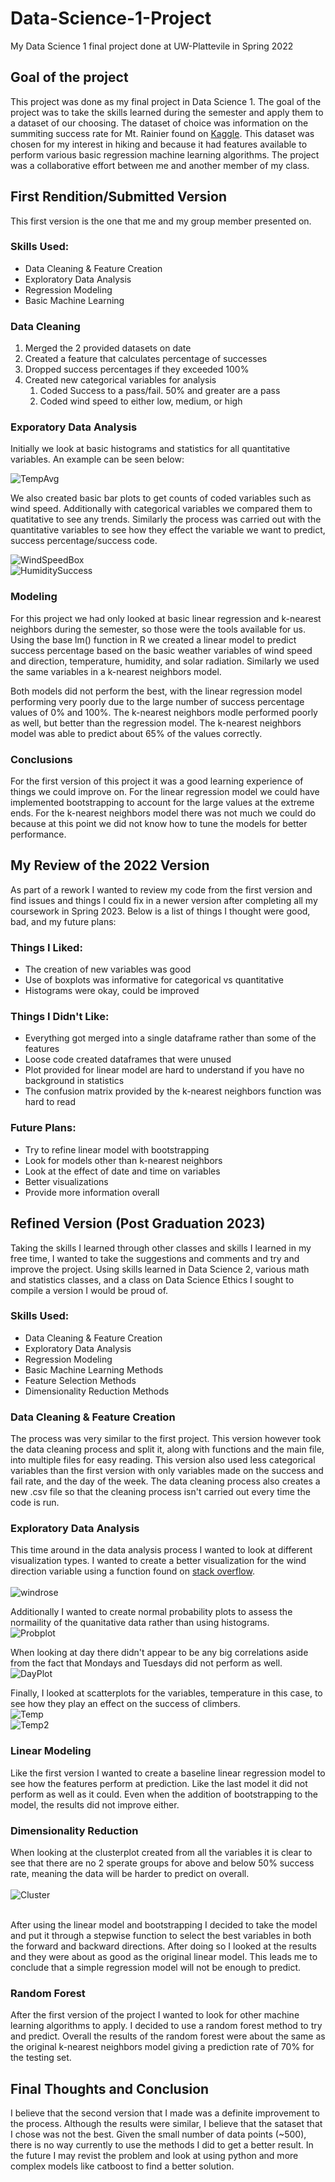 # Data-Science-1-Project
My Data Science 1 final project done at UW-Plattevile in Spring 2022

## Goal of the project
This project was done as my final project in Data Science 1. The goal of the project was to take the skills learned during the semester and apply them to a dataset of our choosing. The dataset of choice was information on the summiting success rate for Mt. Rainier found on [Kaggle][kag-link]. This dataset was chosen for my interest in hiking and because it had features available to perform various basic regression machine learning algorithms. The project was a collaborative effort between me and another member of my class.

## First Rendition/Submitted Version
This first version is the one that me and my group member presented on.  

### Skills Used:
- Data Cleaning & Feature Creation
- Exploratory Data Analysis
- Regression Modeling
- Basic Machine Learning

### Data Cleaning
1. Merged the 2 provided datasets on date
1. Created a feature that calculates percentage of successes
1. Dropped success percentages if they exceeded 100%
1. Created new categorical variables for analysis
    1. Coded Success to a pass/fail. 50% and greater are a pass
    1. Coded wind speed to either low, medium, or high  


### Exporatory Data Analysis
Initially we look at basic histograms and statistics for all quantitative variables. An example can be seen below:  

![TempAvg](https://github.com/cvanallen/Data-Science-1-Project/assets/100979971/2a98d2bc-a084-45f3-986c-103e006e34d9)  

We also created basic bar plots to get counts of coded variables such as wind speed. Additionally with categorical variables we compared them to quatitative to see any trends. Similarly the process was carried out with the quantitative variables to see how they effect the variable we want to predict, success percentage/success code.  

![WindSpeedBox](https://github.com/cvanallen/Data-Science-1-Project/assets/100979971/4c7cd749-8b19-4ba1-8222-017d615f07e1)  
![HumiditySuccess](https://github.com/cvanallen/Data-Science-1-Project/assets/100979971/2e56f087-d6f0-4118-bc74-4185628df5a2)  

### Modeling
For this project we had only looked at basic linear regression and k-nearest neighbors during the semester, so those were the tools available for us. Using the base lm() function in R we created a linear model to predict success percentage based on the basic weather variables of wind speed and direction, temperature, humidity, and solar radiation. Similarly we used the same variables in a k-nearest neighbors model.  

Both models did not perform the best, with the linear regression model performing very poorly due to the large number of success percentage values of 0% and 100%. The k-nearest neighbors modle performed poorly as well, but better than the regression model. The k-nearest neighbors model was able to predict about 65% of the values correctly.

### Conclusions
For the first version of this project it was a good learning experience of things we could improve on. For the linear regression model we could have implemented bootstrapping to account for the large values at the extreme ends. For the k-nearest neighbors model there was not much we could do because at this point we did not know how to tune the models for better performance.

## My Review of the 2022 Version
As part of a rework I wanted to review my code from the first version and find issues and things I could fix in a newer version after completing all my coursework in Spring 2023. Below is a list of things I thought were good, bad, and my future plans:  

### Things I Liked:
- The creation of new variables was good
- Use of boxplots was informative for categorical vs quantitative
- Histograms were okay, could be improved  

### Things I Didn't Like:
- Everything got merged into a single dataframe rather than some of the features
- Loose code created dataframes that were unused
- Plot provided for linear model are hard to understand if you have no background in statistics
- The confusion matrix provided by the k-nearest neighbors function was hard to read  

### Future Plans:
- Try to refine linear model with bootstrapping
- Look for models other than k-nearest neighbors
- Look at the effect of date and time on variables
- Better visualizations
- Provide more information overall  

## Refined Version (Post Graduation 2023)  
Taking the skills I learned through other classes and skills I learned in my free time, I wanted to take the suggestions and comments and try and improve the project. Using skills learned in Data Science 2, various math and statistics classes, and a class on Data Science Ethics I sought to compile a version I would be proud of.

### Skills Used:
- Data Cleaning & Feature Creation
- Exploratory Data Analysis
- Regression Modeling
- Basic Machine Learning Methods
- Feature Selection Methods
- Dimensionality Reduction Methods  

### Data Cleaning & Feature Creation
The process was very similar to the first project. This version however took the data cleaning process and split it, along with functions and the main file, into multiple files for easy reading. This version also used less categorical variables than the first version with only variables made on the success and fail rate, and the day of the week. The data cleaning process also creates a new .csv file so that the cleaning process isn't carried out every time the code is run.  

### Exploratory Data Analysis
This time around in the data analysis process I wanted to look at different visualization types. I wanted to create a better visualization for the wind direction variable using a function found on [stack overflow][windrose-link].  
<br>
![windrose](https://github.com/cvanallen/Data-Science-1-Project/assets/100979971/1b9c24a8-7fff-48a3-aa6e-97a2425090b7)  

Additionally I wanted to create normal probability plots to assess the normaility of the quanitative data rather than using histograms.  
![Probplot](https://github.com/cvanallen/Data-Science-1-Project/assets/100979971/d8fd64f0-61c7-4fb4-8bc1-c0d29dbb8c1f)  

When looking at day there didn't appear to be any big correlations aside from the fact that Mondays and Tuesdays did not perform as well.  
![DayPlot](https://github.com/cvanallen/Data-Science-1-Project/assets/100979971/a6fb7d12-bbcd-49ac-9c53-23475693040f)  

Finally, I looked at scatterplots for the variables, temperature in this case, to see how they play an effect on the success of climbers.  
![Temp](https://github.com/cvanallen/Data-Science-1-Project/assets/100979971/b780430c-ce83-414f-bc98-34ee23280ef9)
<br>
![Temp2](https://github.com/cvanallen/Data-Science-1-Project/assets/100979971/10ffbc57-7024-4113-a5d1-98762f8f16c4)  

### Linear Modeling  
Like the first version I wanted to create a baseline linear regression model to see how the features perform at prediction. Like the last model it did not perform as well as it could. Even when the addition of bootstrapping to the model, the results did not improve either.  

### Dimensionality Reduction
When looking at the clusterplot created from all the variables it is clear to see that there are no 2 sperate groups for above and below 50% success rate, meaning the data will be harder to predict on overall.  
<br>
![Cluster](https://github.com/cvanallen/Data-Science-1-Project/assets/100979971/e6305728-1510-4348-bc71-89f822980e6f)  
<br>

After using the linear model and bootstrapping I decided to take the model and put it through a stepwise function to select the best variables in both the forward and backward directions. After doing so I looked at the results and they were about as good as the original linear model. This leads me to conclude that a simple regression model will not be enough to predict.  

### Random Forest  
After the first version of the project I wanted to look for other machine learning algorithms to apply. I decided to use a random forest method to try and predict. Overall the results of the random forest were about the same as the original k-nearest neighbors model giving a prediction rate of 70% for the testing set.

## Final Thoughts and Conclusion  
I believe that the second version that I made was a definite improvement to the process. Although the results were similar, I believe that the sataset that I chose was not the best. Given the small number of data points (~500), there is no way currently to use the methods I did to get a better result. In the future I may revist the problem and look at using python and more complex models like catboost to find a better solution.  



[kag-link]: https://www.kaggle.com/datasets/codersree/mount-rainier-weather-and-climbing-data
[windrose-link]: https://stackoverflow.com/questions/17266780/wind-rose-with-ggplot-r
